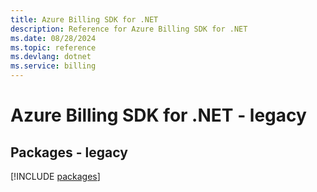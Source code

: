 ```yaml
---
title: Azure Billing SDK for .NET
description: Reference for Azure Billing SDK for .NET
ms.date: 08/28/2024
ms.topic: reference
ms.devlang: dotnet
ms.service: billing
---
```

# Azure Billing SDK for .NET - legacy
## Packages - legacy
[!INCLUDE [packages](billing-index.md)]